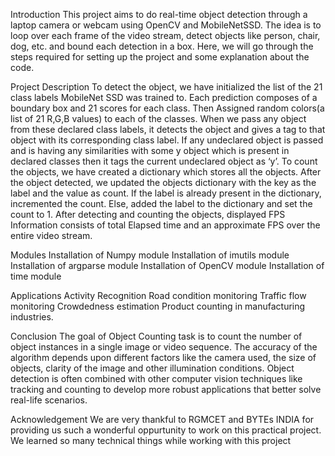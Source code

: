 Introduction
This project aims to do real-time object detection through a laptop camera or webcam using OpenCV and MobileNetSSD. The idea is to loop over each frame of the video stream, detect objects like person, chair, dog, etc. and bound each detection in a box. Here, we will go through the steps required for setting up the project and some explanation about the code.

Project Description
To detect the object, we have initialized the list of the 21 class labels MobileNet SSD was trained to. Each prediction composes of a boundary box and 21 scores for each class. Then Assigned random colors(a list of 21 R,G,B values) to each of the classes. When we pass any object from these declared class labels, it detects the object and gives a tag to that object with its corresponding class label. If any undeclared object is passed and is having any similarities with some y object which is present in declared classes then it tags the current undeclared object as ‘y’. To count the objects, we have created a dictionary which stores all the objects. After the object detected, we updated the objects dictionary with the key as the label and the value as count. If the label is already present in the dictionary, incremented the count. Else, added the label to the dictionary and set the count to 1. After detecting and counting the objects, displayed FPS Information consists of total Elapsed time and an approximate FPS over the entire video stream.

Modules
Installation of Numpy module
Installation of imutils module
Installation of argparse module
Installation of OpenCV module
Installation of time module

Applications
Activity Recognition
Road condition monitoring
Traffic flow monitoring
Crowdedness estimation
Product counting in manufacturing industries.

Conclusion
The goal of Object Counting task is to count the number of object instances in a single image or video sequence. The accuracy of the algorithm depends upon different factors like the camera used, the size of objects, clarity of the image and other illumination conditions. Object detection is often combined with other computer vision techniques like tracking and counting to develop more robust applications that better solve real-life scenarios.

Acknowledgement
We are very thankful to RGMCET and BYTEs INDIA for providing us such a wonderful oppurtunity to work on this practical project. We learned so many technical things while working with this project
